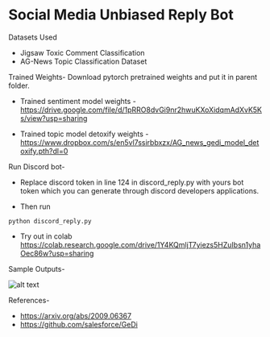 # Social Media Unbiased Reply Bot

Datasets Used
* Jigsaw Toxic Comment Classification
* AG-News Topic Classification Dataset

Trained Weights-
Download pytorch pretrained weights and put it in parent folder.

* Trained sentiment model weights - https://drive.google.com/file/d/1pRRO8dvGi9nr2hwuKXoXidqmAdXvK5Ks/view?usp=sharing

* Trained topic model detoxify weights - https://www.dropbox.com/s/en5vl7ssirbbxzx/AG_news_gedi_model_detoxify.pth?dl=0

Run Discord bot-
* Replace discord token in line 124 in discord_reply.py with yours bot token which you can generate through discord developers applications.

* Then run
```
python discord_reply.py
```
* Try out in colab
https://colab.research.google.com/drive/1Y4KQmljT7yiezs5HZuIbsn1yhaOec86w?usp=sharing

Sample Outputs-

![alt text](https://github.com/yugaljain1999/biasfree_bot_GeDi/blob/main/discord_bot_output.png)

References-
* https://arxiv.org/abs/2009.06367
* https://github.com/salesforce/GeDi
